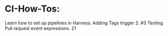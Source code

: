 # CI-How-Tos: 
Learn how to set up pipelines in Harness.
Adding Tags trigger 2. #3
Testing Pull request event expressions. 21
